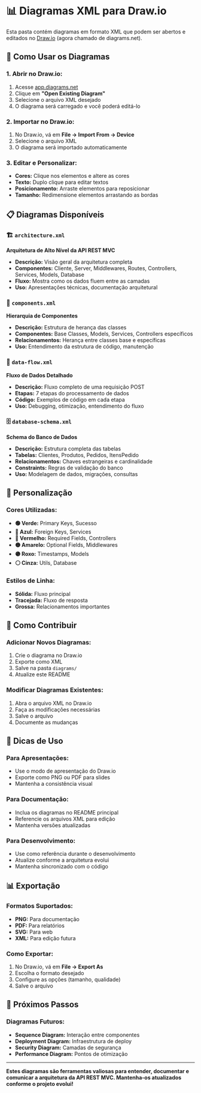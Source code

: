 # 📊 Diagramas XML para Draw.io

Esta pasta contém diagramas em formato XML que podem ser abertos e editados no [Draw.io](https://app.diagrams.net/) (agora chamado de diagrams.net).

## 🎯 Como Usar os Diagramas

### **1. Abrir no Draw.io:**
1. Acesse [app.diagrams.net](https://app.diagrams.net/)
2. Clique em **"Open Existing Diagram"**
3. Selecione o arquivo XML desejado
4. O diagrama será carregado e você poderá editá-lo

### **2. Importar no Draw.io:**
1. No Draw.io, vá em **File → Import From → Device**
2. Selecione o arquivo XML
3. O diagrama será importado automaticamente

### **3. Editar e Personalizar:**
- **Cores:** Clique nos elementos e altere as cores
- **Texto:** Duplo clique para editar textos
- **Posicionamento:** Arraste elementos para reposicionar
- **Tamanho:** Redimensione elementos arrastando as bordas

## 📋 Diagramas Disponíveis

### **🏗️ `architecture.xml`**
**Arquitetura de Alto Nível da API REST MVC**

- **Descrição:** Visão geral da arquitetura completa
- **Componentes:** Cliente, Server, Middlewares, Routes, Controllers, Services, Models, Database
- **Fluxo:** Mostra como os dados fluem entre as camadas
- **Uso:** Apresentações técnicas, documentação arquitetural

### **🔧 `components.xml`**
**Hierarquia de Componentes**

- **Descrição:** Estrutura de herança das classes
- **Componentes:** Base Classes, Models, Services, Controllers específicos
- **Relacionamentos:** Herança entre classes base e específicas
- **Uso:** Entendimento da estrutura de código, manutenção

### **🔄 `data-flow.xml`**
**Fluxo de Dados Detalhado**

- **Descrição:** Fluxo completo de uma requisição POST
- **Etapas:** 7 etapas do processamento de dados
- **Código:** Exemplos de código em cada etapa
- **Uso:** Debugging, otimização, entendimento do fluxo

### **🗄️ `database-schema.xml`**
**Schema do Banco de Dados**

- **Descrição:** Estrutura completa das tabelas
- **Tabelas:** Clientes, Produtos, Pedidos, ItensPedido
- **Relacionamentos:** Chaves estrangeiras e cardinalidade
- **Constraints:** Regras de validação do banco
- **Uso:** Modelagem de dados, migrações, consultas

## 🎨 Personalização

### **Cores Utilizadas:**
- **🟢 Verde:** Primary Keys, Sucesso
- **🔵 Azul:** Foreign Keys, Services
- **🔴 Vermelho:** Required Fields, Controllers
- **🟡 Amarelo:** Optional Fields, Middlewares
- **🟣 Roxo:** Timestamps, Models
- **⚪ Cinza:** Utils, Database

### **Estilos de Linha:**
- **Sólida:** Fluxo principal
- **Tracejada:** Fluxo de resposta
- **Grossa:** Relacionamentos importantes

## 📝 Como Contribuir

### **Adicionar Novos Diagramas:**
1. Crie o diagrama no Draw.io
2. Exporte como XML
3. Salve na pasta `diagrams/`
4. Atualize este README

### **Modificar Diagramas Existentes:**
1. Abra o arquivo XML no Draw.io
2. Faça as modificações necessárias
3. Salve o arquivo
4. Documente as mudanças

## 🔧 Dicas de Uso

### **Para Apresentações:**
- Use o modo de apresentação do Draw.io
- Exporte como PNG ou PDF para slides
- Mantenha a consistência visual

### **Para Documentação:**
- Inclua os diagramas no README principal
- Referencie os arquivos XML para edição
- Mantenha versões atualizadas

### **Para Desenvolvimento:**
- Use como referência durante o desenvolvimento
- Atualize conforme a arquitetura evolui
- Mantenha sincronizado com o código

## 📊 Exportação

### **Formatos Suportados:**
- **PNG:** Para documentação
- **PDF:** Para relatórios
- **SVG:** Para web
- **XML:** Para edição futura

### **Como Exportar:**
1. No Draw.io, vá em **File → Export As**
2. Escolha o formato desejado
3. Configure as opções (tamanho, qualidade)
4. Salve o arquivo

## 🚀 Próximos Passos

### **Diagramas Futuros:**
- **Sequence Diagram:** Interação entre componentes
- **Deployment Diagram:** Infraestrutura de deploy
- **Security Diagram:** Camadas de segurança
- **Performance Diagram:** Pontos de otimização

---

**Estes diagramas são ferramentas valiosas para entender, documentar e comunicar a arquitetura da API REST MVC. Mantenha-os atualizados conforme o projeto evolui!**
